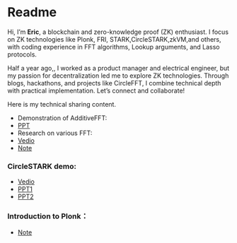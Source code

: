 # Readme
Hi, I’m **Eric**, a blockchain and zero-knowledge proof (ZK) enthusiast. I focus on ZK technologies like Plonk, FRI, STARK,CircleSTARK,zkVM,and others, with coding experience in FFT algorithms, Lookup arguments, and Lasso protocols. <br>

Half a year ago,, I worked as a product manager and electrical engineer, but my passion for decentralization led me to explore ZK technologies. Through blogs, hackathons, and projects like CircleFFT, I combine technical depth with practical implementation. Let’s connect and collaborate!<br>

Here is my technical sharing content.<br>

- Demonstration of AdditiveFFT:
-  [PPT](https://drive.google.com/file/d/16GSQZITFmPV-_1JuU-1KR2y6OlmEw7aD/view?usp=drive_link)
- Research on various FFT:
- [Vedio](https://youtu.be/MHYRgMKv4MU)
- [Note](https://hackmd.io/@Dt_nNFZZRDmdFriUTBb_gw/Hkqz0Wg9yl)
### CircleSTARK demo:
- [Vedio](https://www.youtube.com/watch?v=ur3c4mIi1Jc&list=PLbQFt1T_44DylxPQWM1OgVRlbyriKeXqk)
- [PPT1](https://drive.google.com/file/d/10CnlRpissoUj7GF-wwHaEcQLN7vb4VqC/view?usp=sharing)
- [PPT2](https://drive.google.com/file/d/1a_xzPu0iIaKNC9nt6kp7R5v2PYXwOnnS/view)
### Introduction to Plonk：
- [Note](https://hackmd.io/@Dt_nNFZZRDmdFriUTBb_gw/Skd5EsouR)
